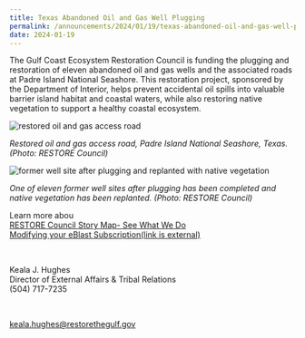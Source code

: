 ```yaml
---
title: Texas Abandoned Oil and Gas Well Plugging
permalink: /announcements/2024/01/19/texas-abandoned-oil-and-gas-well-plugging/
date: 2024-01-19
---
```


The Gulf Coast Ecosystem Restoration Council is funding the plugging and restoration of eleven abandoned oil and gas wells and the associated roads at Padre Island National Seashore. This restoration project, sponsored by the Department of Interior, helps prevent accidental oil spills into valuable barrier island habitat and coastal waters, while also restoring native vegetation to support a healthy coastal ecosystem.

![restored oil and gas access road](/sites/default/files/inline-images/Well%20Plugging%20Site%20Visit%20-%20Access%20Road%20Restoration-edit.jpg%20-%2020231218.jpg)

_Restored oil and gas access road, Padre Island National Seashore, Texas. (Photo: RESTORE Council)_

![former well site after plugging and replanted with native vegetation](/sites/default/files/inline-images/PGMON%20-%20Well%20Plugging%20Site%20Visit%20Well%20Pad%20Restoration.jpg%20-%2020231218.jpg)

_One of eleven former well sites after plugging has been completed and native vegetation has been replanted. (Photo: RESTORE Council)_

Learn more abou  
[RESTORE Council Story Map- See What We Do](https://gcc02.safelinks.protection.outlook.com/?url=https%3A%2F%2Frestorethegulf.maps.arcgis.com%2Fapps%2FMapSeries%2Findex.html%3Fappid%3Dfc84cd0bac7540839a43b56936a529ca&data=05%7C02%7Celwilson%40contractor.usgs.gov%7C2de612243cc64ac3f7d008dc01b02dc4%7C0693b5ba4b184d7b9341f32f400a5494%7C0%7C0%7C638387103396381798%7CUnknown%7CTWFpbGZsb3d8eyJWIjoiMC4wLjAwMDAiLCJQIjoiV2luMzIiLCJBTiI6Ik1haWwiLCJXVCI6Mn0%3D%7C3000%7C%7C%7C&sdata=c9Bpvq%2BZG5EO8e8aaC38g4iSLtUu4erlDhK84yI3yQw%3D&reserved=0)  
[Modifying your eBlast Subscription(link is external)](https://gcc02.safelinks.protection.outlook.com/?url=https%3A%2F%2Fwww.restorethegulf.gov%2Fapps%2Feblast%2FModifyInformation.aspx&data=05%7C02%7Celwilson%40contractor.usgs.gov%7C2de612243cc64ac3f7d008dc01b02dc4%7C0693b5ba4b184d7b9341f32f400a5494%7C0%7C0%7C638387103396381798%7CUnknown%7CTWFpbGZsb3d8eyJWIjoiMC4wLjAwMDAiLCJQIjoiV2luMzIiLCJBTiI6Ik1haWwiLCJXVCI6Mn0%3D%7C3000%7C%7C%7C&sdata=RvWw4hnqAi512Gaovv70lr4Goj0xCXzn3cQmcIfuP48%3D&reserved=0)

 

Keala J. Hughes  
Director of External Affairs & Tribal Relations  
(504) 717-7235

 

[keala.hughes@restorethegulf.gov](mailto:keala.hughes@restorethegulf.gov)
